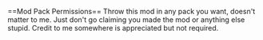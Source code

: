 ==Mod Pack Permissions==
Throw this mod in any pack you want, doesn't matter to me. Just don't go claiming you made the mod or anything else stupid.
Credit to me somewhere is appreciated but not required.